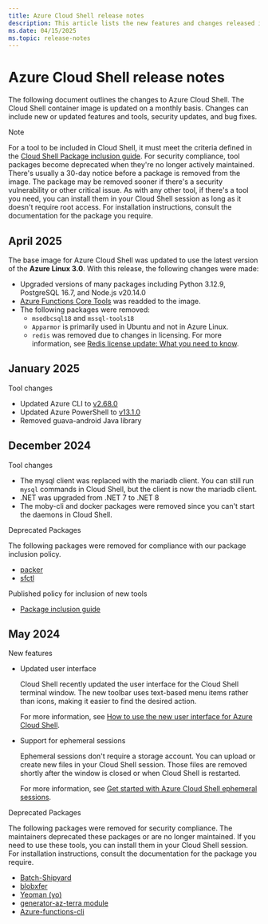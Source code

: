 ```yaml
---
title: Azure Cloud Shell release notes
description: This article lists the new features and changes released in Azure Cloud Shell.
ms.date: 04/15/2025
ms.topic: release-notes
---
```


# Azure Cloud Shell release notes

The following document outlines the changes to Azure Cloud Shell. The Cloud Shell container image is
updated on a monthly basis. Changes can include new or updated features and tools, security updates,
and bug fixes.

> [!NOTE]
> For a tool to be included in Cloud Shell, it must meet the criteria defined in the
> [Cloud Shell Package inclusion guide][11]. For security compliance, tool packages become
> deprecated when they're no longer actively maintained. There's usually a 30-day notice before a
> package is removed from the image. The package may be removed sooner if there's a security
> vulnerability or other critical issue. As with any other tool, if there's a tool you need, you
> can install them in your Cloud Shell session as long as it doesn't require root access. For
> installation instructions, consult the documentation for the package you require.

## April 2025

The base image for Azure Cloud Shell was updated to use the latest version of the **Azure Linux
3.0**. With this release, the following changes were made:

- Upgraded versions of many packages including Python 3.12.9, PostgreSQL 16.7, and Node.js v20.14.0
- [Azure Functions Core Tools][02] was readded to the image.
- The following packages were removed:
  - `msodbcsql18` and `mssql-tools18`
  - `Apparmor` is primarily used in Ubuntu and not in Azure Linux.
  - `redis` was removed due to changes in licensing. For more information, see
    [Redis license update: What you need to know][06].

## January 2025

Tool changes

- Updated Azure CLI to [v2.68.0][04]
- Updated Azure PowerShell to [v13.1.0][05]
- Removed guava-android Java library

## December 2024

Tool changes

- The mysql client was replaced with the mariadb client. You can still run `mysql` commands in Cloud
  Shell, but the client is now the mariadb client.
- .NET was upgraded from .NET 7 to .NET 8
- The moby-cli and docker packages were removed since you can't start the daemons in Cloud Shell.

Deprecated Packages

The following packages were removed for compliance with our package inclusion policy.

- [packer][07]
- [sfctl][03]

Published policy for inclusion of new tools

- [Package inclusion guide][11]

## May 2024

New features

- Updated user interface

  Cloud Shell recently updated the user interface for the Cloud Shell terminal window. The new
  toolbar uses text-based menu items rather than icons, making it easier to find the desired action.

  For more information, see
  [How to use the new user interface for Azure Cloud Shell][14].

- Support for ephemeral sessions

  Ephemeral sessions don't require a storage account. You can upload or create new files in your
  Cloud Shell session. Those files are removed shortly after the window is closed or when Cloud
  Shell is restarted.

  For more information, see
  [Get started with Azure Cloud Shell ephemeral sessions][01].

Deprecated Packages

The following packages were removed for security compliance. The maintainers deprecated these
packages or are no longer maintained. If you need to use these tools, you can install them in your
Cloud Shell session. For installation instructions, consult the documentation for the package you
require.

- [Batch-Shipyard][09]
- [blobxfer][10]
- [Yeoman (yo)][13]
- [generator-az-terra module][12]
- [Azure-functions-cli][08]

<!-- link references -->
[01]: ./get-started/ephemeral.md?tabs=powershell
[02]: /azure/azure-functions/functions-core-tools-reference?tabs=v2
[03]: /azure/service-fabric/service-fabric-cli
[04]: /cli/azure/release-notes-azure-cli
[05]: /powershell/azure/release-notes-azureps?view=azps-13.1.0&preserve-view=true
[06]: https://azure.microsoft.com/blog/redis-license-update-what-you-need-to-know/
[07]: https://developer.hashicorp.com/packer/docs/intro
[08]: https://github.com/Azure/azure-functions-core-tools
[09]: https://github.com/Azure/batch-shipyard
[10]: https://github.com/Azure/blobxfer
[11]: https://github.com/Azure/CloudShell/blob/master/docs/package-inclusion-guide.md
[12]: https://github.com/Azure/generator-az-terra-module
[13]: https://yeoman.io/
[14]: new-ui-shell-window.md
